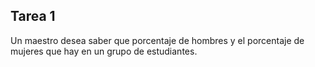 ## Tarea 1

Un maestro desea saber que porcentaje de hombres y el porcentaje de mujeres que hay en un grupo de estudiantes.

